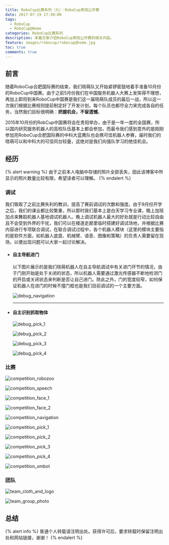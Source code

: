 ```yaml
---
title: RoboCup比赛系列（九）：RoboCup贵阳公开赛
date: 2017-07-19 17:30:00
tags:
  - RoboCup
  - RoboCup@Home
categories: RoboCup比赛系列
description: 本篇文章介绍RoboCup贵阳公开赛的相关内容。
feature: images/robocup/robocup@home.jpg
toc: true
comments: true
---
```


## 前言

随着RoboCup合肥国际赛的结束，我们晓萌队又开始紧锣密鼓地着手准备10月份的RoboCup中国赛。由于之前5月份我们在中国服务机器人大赛上发挥得不理想，再加上即将到来RoboCup中国赛是我们这一届晓萌队成员的最后一战，所以这一次我们根据比赛规则提前制定好了开发计划，每个队员也都尽全力来完成各自的任务，当然我们目标很明确：**把握机会，不留遗憾**。

2015年10月份的RobCup中国赛将会在贵阳举办，由于是一年一度的全国赛，所以国内研究服务机器人的高校队伍基本上都会参加，而最令我们感到意外的是刚刚参加完RoboCup合肥国际赛的中科大蓝鹰队也会携可佳机器人参赛，届时我们的晓萌可以和中科大的可佳同台较量，这绝对是我们向强队学习的绝佳机会。

<!--more-->

## 经历

{% alert warning %}
由于之前本人电脑中存储的照片全部丢失，因此该博客中所显示的照片数量比较有限，希望读者可以理解。
{% endalert %}

### 调试

我们吸取了之前比赛失利的教训，提高了赛前调试的次数和强度。由于9月份开学之后，我们的课业都比较繁重，所以那时我们基本上是白天学习专业课，晚上加班加点来舞蹈机器人基地调试机器人。晚上调试机器人最大的好处就是行动比较自由且不会受到外界的干扰，我们可以在楼道走廊里临时搭建好调试场地，并根据比赛内容进行专项联合调试，在联合调试过程中，各个机器人模块（这里的模块主要指的是软件方面，如机器人底盘、机械臂、语音、图像和策略）的负责人需要留在现场，以便出现问题可以大家一起讨论解决。

- #### 自主导航进门

  以下图片展示的是我们晓萌机器人在自主导航调试中有关进门环节的情况，由于门刚开始是处于关闭的状态，所以机器人需要通过激光传感器不断地检测门的开启或关闭状态来判断是否让自己进门。除此之外，门的宽度较窄，如何保证机器人在进门的时候不撞门框也是我们目前调试的一个主要方面。

  ![debug_navigation](../../../../../images/guiyang/debug/debug_navigation.jpg)

  ---

- #### 自主识别抓取物体

  ![debug_pick_1](../../../../../images/guiyang/debug/debug_pick_1.jpg)

  ![debug_pick_2](../../../../../images/guiyang/debug/debug_pick_2.jpg)

  ![debug_pick_3](../../../../../images/guiyang/debug/debug_pick_3.jpg)

  ![debug_pick_4](../../../../../images/guiyang/debug/debug_pick_4.jpg)

### 比赛

![competition_robozoo](../../../../../images/guiyang/competition/competition_robozoo.jpg)

![competition_speech](../../../../../images/guiyang/competition/competition_speech.jpg)

![competition_face_1](../../../../../images/guiyang/competition/competition_face_1.jpg)

![competition_face_2](../../../../../images/guiyang/competition/competition_face_2.jpg)

![competition_navigation](../../../../../images/guiyang/competition/competition_navigation.jpg)

![competition_pick_1](../../../../../images/guiyang/competition/competition_pick_1.jpg)

![competition_pick_2](../../../../../images/guiyang/competition/competition_pick_2.jpg)

![competition_pick_3](../../../../../images/guiyang/competition/competition_pick_3.jpg)

![competition_pick_4](../../../../../images/guiyang/competition/competition_pick_4.jpg)

![competition_xmbot](../../../../../images/guiyang/competition/competition_xmbot.jpg)

### 团队

![team_cloth_and_logo](../../../../../images/guiyang/team/team_cloth_and_logo.jpg)

![team_group_photo](../../../../../images/guiyang/team/team_group_photo.jpg)

## 总结

{% alert info %}
普通个人转载请注明出处。获得许可后，要求转载时保留注明出处和网站链接，谢谢！
{% endalert %}
